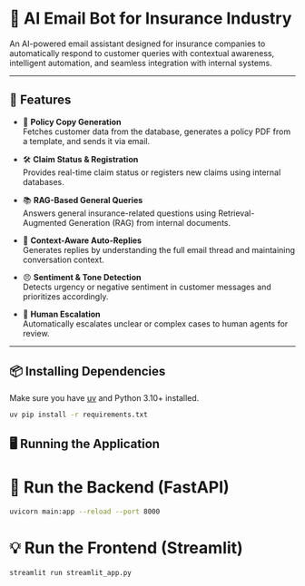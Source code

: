 # 🧠 AI Email Bot for Insurance Industry

An AI-powered email assistant designed for insurance companies to automatically respond to customer queries with contextual awareness, intelligent automation, and seamless integration with internal systems.

---

## 🚀 Features

- 📄 **Policy Copy Generation**  
  Fetches customer data from the database, generates a policy PDF from a template, and sends it via email.

- 🛠️ **Claim Status & Registration**  
  Provides real-time claim status or registers new claims using internal databases.

- 📚 **RAG-Based General Queries**  
  Answers general insurance-related questions using Retrieval-Augmented Generation (RAG) from internal documents.

- 🧠 **Context-Aware Auto-Replies**  
  Generates replies by understanding the full email thread and maintaining conversation context.

- 😠 **Sentiment & Tone Detection**  
  Detects urgency or negative sentiment in customer messages and prioritizes accordingly.

- 🙋 **Human Escalation**  
  Automatically escalates unclear or complex cases to human agents for review.

---

## 📦 Installing Dependencies

Make sure you have [uv](https://pypi.org/project/uv/) and Python 3.10+ installed.

```bash
uv pip install -r requirements.txt
```

## 🖥️ Running the Application

# 🔧 Run the Backend (FastAPI)

```bash
uvicorn main:app --reload --port 8000
```

# 💡 Run the Frontend (Streamlit)

```bash
streamlit run streamlit_app.py
```
